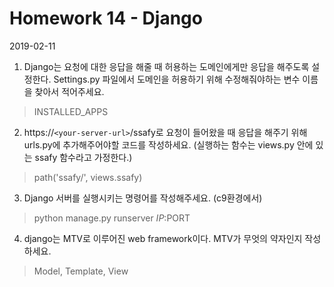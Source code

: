 # Homework 14 - Django

2019-02-11



1. Django는 요청에 대한 응답을 해줄 때 허용하는 도메인에게만 응답을 해주도록 설정한다. Settings.py 파일에서 도메인을 허용하기 위해 수정해줘야하는 변수 이름을 찾아서 적어주세요.

> INSTALLED_APPS



2. https://`<your-server-url>`/ssafy로 요청이 들어왔을 때 응답을 해주기 위해 urls.py에 추가해주어야할 코드를 작성하세요. (실행하는 함수는 views.py 안에 있는 ssafy 함수라고 가정한다.)

> path('ssafy/', views.ssafy)



3. Django 서버를 실행시키는 명령어를 작성해주세요. (c9환경에서)

> python manage.py runserver $IP:$PORT



4. django는 MTV로 이루어진 web framework이다. MTV가 무엇의 약자인지 작성하세요.

> Model, Template, View

